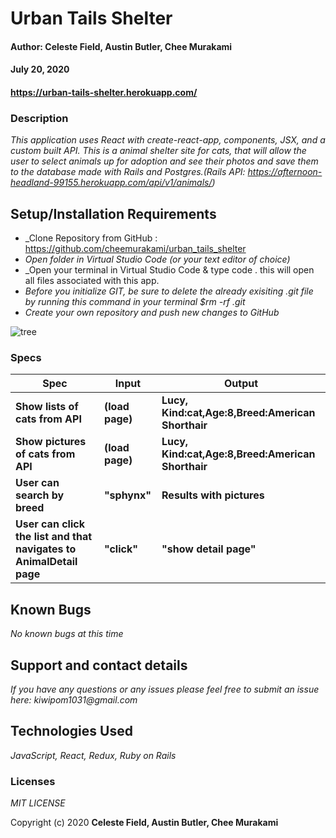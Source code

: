 # **Urban Tails Shelter**

#### Author: **Celeste Field, Austin Butler, Chee Murakami**
#### July 20, 2020

#### https://urban-tails-shelter.herokuapp.com/ ####

### Description

_This application uses React with create-react-app, components, JSX, and a custom built API. This is a animal shelter site for cats, that will allow the user to select animals up for adoption and see their photos and save them to the database made with Rails and Postgres.(Rails API: https://afternoon-headland-99155.herokuapp.com/api/v1/animals/)_


## Setup/Installation Requirements

* _Clone Repository from GitHub : https://github.com/cheemurakami/urban_tails_shelter
* _Open folder in Virtual Studio Code (or your text editor of choice)_
* _Open your terminal in Virtual Studio Code & type code . this will open all files associated with this app. 
* _Before you initialize GIT, be sure to delete the already exisiting .git file by running this command in your terminal $rm -rf .git_
* _Create your own repository and push new changes to GitHub_

![tree](./diagram.png)

### Specs
|  Spec |  Input  | Output 
|---------|-------|--------
|**Show lists of cats from API**|**(load page)**|**Lucy, Kind:cat,Age:8,Breed:American Shorthair**|
|**Show pictures of cats from API**|**(load page)**|**Lucy, Kind:cat,Age:8,Breed:American Shorthair**|
|**User can search by breed**|**"sphynx"**|**Results with pictures**|
|**User can click the list and that navigates to AnimalDetail page**|**"click"**|**"show detail page"**|

## Known Bugs

_No known bugs at this time_

## Support and contact details

_If you have any questions or any issues please feel free to submit an issue here: kiwipom1031@gmail.com_

## Technologies Used

_JavaScript, React, Redux, Ruby on Rails_ 


### Licenses
*MIT LICENSE*

Copyright (c) 2020 **Celeste Field, Austin Butler, Chee Murakami**